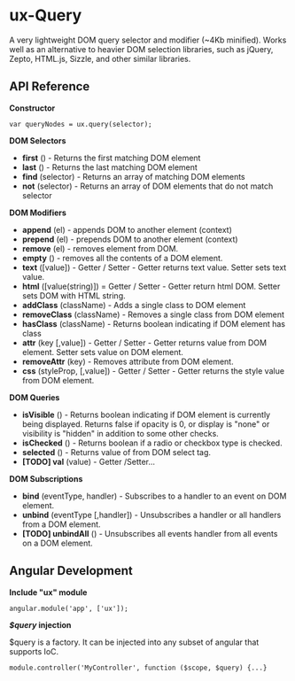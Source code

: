 ux-Query
========

A very lightweight DOM query selector and modifier (~4Kb minified). Works well as an alternative to heavier DOM selection libraries, such as jQuery, Zepto, HTML.js, Sizzle, and other similar libraries.

## API Reference ##

**Constructor**

	var queryNodes = ux.query(selector);
	
**DOM Selectors**

- **first** () - Returns the first matching DOM element
- **last** () - Returns the last matching DOM element
- **find** (selector) - Returns an array of matching DOM elements 
- **not** (selector) - Returns an array of DOM elements that do not match selector

**DOM Modifiers**

- **append** (el) - appends DOM to another element (context)
- **prepend** (el) - prepends DOM to another element (context)
- **remove** (el) - removes element from DOM.
- **empty** () - removes all the contents of a DOM element.
- **text** ([value]) - Getter / Setter - Getter returns text value. Setter sets text value.
- **html** ([value(string)]) = Getter / Setter - Getter return html DOM. Setter sets DOM with HTML string.
- **addClass** (className) - Adds a single class to DOM element
- **removeClass** (className) - Removes a single class from DOM element
- **hasClass** (className) - Returns boolean indicating if DOM element has class
- **attr** (key [,value]) - Getter / Setter - Getter returns value from DOM element. Setter sets value on DOM element.
- **removeAttr** (key) - Removes attribute from DOM element.
- **css** (styleProp, [,value]) - Getter / Setter - Getter returns the style value from DOM element.

**DOM Queries**

- **isVisible** () - Returns boolean indicating if DOM element is currently being displayed. Returns false if opacity is 0, or display is "none" or visibility is "hidden" in addition to some other checks.
- **isChecked** () - Returns boolean if a radio or checkbox type is checked.
- **selected** () - Returns value of from DOM select tag.
- **[TODO] val** (value) - Getter /Setter...

**DOM Subscriptions**

- **bind** (eventType, handler) - Subscribes to a handler to an event on DOM element.
- **unbind** (eventType [,handler]) - Unsubscribes a handler or all handlers from a DOM element.
- **[TODO] unbindAll** () - Unsubscribes all events handler from all events on a DOM element.

Angular Development
--------

**Include "ux" module**
	
	angular.module('app', ['ux']);

***$query* injection**

$query is a factory. It can be injected into any subset of angular that supports IoC.

	module.controller('MyController', function ($scope, $query) {...}